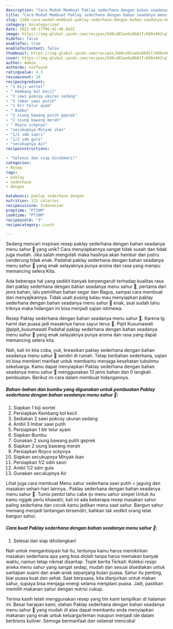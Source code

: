 ```yaml
---
description: "Cara Mudah Membuat Paklay sederhana dengan bahan seadanya menu sahur 🤭 yang Bisa Manjain Lidah"
title: "Cara Mudah Membuat Paklay sederhana dengan bahan seadanya menu sahur 🤭 yang Bisa Manjain Lidah"
slug: 1188-cara-mudah-membuat-paklay-sederhana-dengan-bahan-seadanya-menu-sahur-yang-bisa-manjain-lidah
category: Uncategorized
date: 2022-06-17T06:41:48.842Z
image: https://img-global.cpcdn.com/recipes/b98cd81ae6a8b81f/680x482cq70/paklay-sederhana-dengan-bahan-seadanya-menu-sahur-foto-resep-utama.jpg
hideToc: false
enableToc: true
enableTocContent: false
thumbnail: https://img-global.cpcdn.com/recipes/b98cd81ae6a8b81f/680x482cq70/paklay-sederhana-dengan-bahan-seadanya-menu-sahur-foto-resep-utama.jpg
cover: https://img-global.cpcdn.com/recipes/b98cd81ae6a8b81f/680x482cq70/paklay-sederhana-dengan-bahan-seadanya-menu-sahur-foto-resep-utama.jpg
author: Admin
authorAv: notfound
ratingvalue: 4.3
reviewcount: 16
recipeingredient:
- "1 biji wortel"
- " Kembang kol kecil"
- "2 sawi pokcoy ukuran sedang"
- "3 lmbar sawi putih"
- "1 btr telur ayam"
- " Bumbu"
- "2 siung bawang putih geprek"
- "2 siung bawang merah"
- " Royco sckpnya"
- "secukupnya Minyak ikan"
- "1/2 sdm saori"
- "1/2 sdm gula"
- "secukupnya Air"
recipeinstructions:

- "Selesai dan siap dinikmati!"
categories:
- Resep
tags:
- paklay
- sederhana
- dengan

katakunci: paklay sederhana dengan 
nutrition: 111 calories
recipecuisine: Indonesian
preptime: "PT30M"
cooktime: "PT39M"
recipeyield: "3"
recipecategory: Lunch

---
```





Sedang mencari inspirasi resep paklay sederhana dengan bahan seadanya menu sahur 🤭 yang unik? Cara menyiapkannya sangat tidak susah dan tidak juga mudah. Jika salah mengolah maka hasilnya akan hambar dan justru cenderung tidak enak. Padahal paklay sederhana dengan bahan seadanya menu sahur 🤭 yang enak selayaknya punya aroma dan rasa yang mampu memancing selera Kita.





Ada beberapa hal yang sedikit banyak berpengaruh terhadap kualitas rasa dari paklay sederhana dengan bahan seadanya menu sahur 🤭, pertama dari jenis bahan, lalu pemilihan bahan segar dan Bagus, sampai cara membuat dan menyajikannya. Tidak usah pusing kalau mau menyiapkan paklay sederhana dengan bahan seadanya menu sahur 🤭 enak,      asal sudah tahu triknya maka hidangan ini bisa menjadi sajian istimewa.














Resep Paklay sederhana dengan bahan seadanya menu sahur 🤭. Karena lg hamil dan puasa jadi masaknya harus sayur terus 🤗. Pipit Kusumawati @pipit_kusumawati Padahal paklay sederhana dengan bahan seadanya menu sahur 🤭 yang enak selayaknya punya aroma dan rasa yang dapat memancing selera kita.






Nah, kali ini kita coba, yuk, kreasikan paklay sederhana dengan bahan seadanya menu sahur 🤭 sendiri di rumah. Tetap berbahan sederhana, sajian ini bisa memberi manfaat untuk membantu menjaga kesehatan tubuhmu sekeluarga. Kamu dapat menyiapkan Paklay sederhana dengan bahan seadanya menu sahur 🤭 menggunakan 13 jenis bahan dan 0 langkah pembuatan. Berikut ini cara dalam membuat hidangannya.

<!--inarticleads1-->

##### Bahan-bahan dan bumbu yang digunakan untuk pembuatan Paklay sederhana dengan bahan seadanya menu sahur 🤭:

1. Siapkan 1 biji wortel
1. Persiapkan  Kembang kol kecil
1. Sediakan 2 sawi pokcoy ukuran sedang
1. Ambil 3 lmbar sawi putih
1. Persiapkan 1 btr telur ayam
1. Siapkan  Bumbu
1. Gunakan 2 siung bawang putih geprek
1. Siapkan 2 siung bawang merah
1. Persiapkan  Royco sckpnya
1. Siapkan secukupnya Minyak ikan
1. Persiapkan 1/2 sdm saori
1. Ambil 1/2 sdm gula
1. Gunakan secukupnya Air


Lihat juga cara membuat Menu sahur sederhana sawi putih + jagung dan masakan sehari-hari lainnya.. Paklay sederhana dengan bahan seadanya menu sahur 🤭. Tumis pentol tahu cabe ijo menu sahur simpel Untuk itu kamu nggak perlu khawatir, kali ini ada beberapa resep masakan sahur paling sederhana dan cocok kamu jadikan menu saat sahur. Bangun sahur memang menjadi tantangan tersendiri, bahkan tak sedikit orang telat bangun sahur. 

<!--inarticleads2-->

##### Cara buat Paklay sederhana dengan bahan seadanya menu sahur 🤭:


1. Selesai dan siap dihidangkan!

Nah untuk mengantisipasi hal itu, tentunya kamu harus memikirkan masakan sederhana apa yang bisa diolah tanpa harus memakan banyak waktu, namun tetap nikmat disantap. Topik berita Terkait: Koleksi resipi aneka menu sahur yang sangat sedap, mudah dan sesuai disediakan untuk santapan suami dan anak-anak sepanjang bulan puasa. Sahur itu penting, biar puasa kuat dan sehat. Saat berpuasa, kita dianjurkan untuk makan sahur, supaya bisa menjaga energi selama menjalani puasa. Jadi, pastikan memilih makanan sahur dengan nutrisi cukup. 

Terima kasih telah menggunakan resep yang tim kami tampilkan di halaman ini. Besar harapan kami, olahan Paklay sederhana dengan bahan seadanya menu sahur 🤭 yang mudah di atas dapat membantu anda menyiapkan makanan yang enak untuk keluarga/teman maupun menjadi ide dalam berbisnis kuliner. Semoga bermanfaat dan selamat mencoba!
